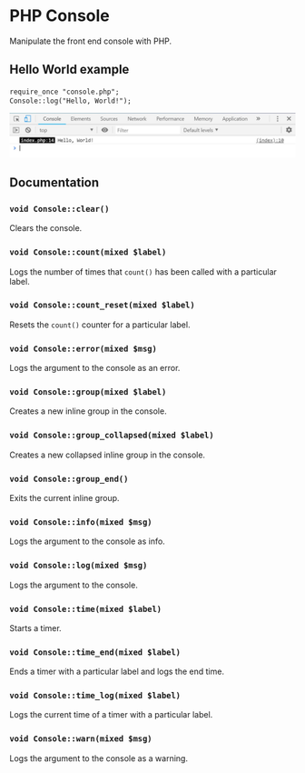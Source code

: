 # PHP Console
Manipulate the front end console with PHP.

## Hello World example
```
require_once "console.php";
Console::log("Hello, World!");
```
![Screenshot](Hello%2C%20World!.jpg)

## Documentation

### `void Console::clear()`
Clears the console.

### `void Console::count(mixed $label)`
Logs the number of times that `count()` has been called with a particular label.

### `void Console::count_reset(mixed $label)`
Resets the `count()` counter for a particular label.

### `void Console::error(mixed $msg)`
Logs the argument to the console as an error.

### `void Console::group(mixed $label)`
Creates a new inline group in the console.

### `void Console::group_collapsed(mixed $label)`
Creates a new collapsed inline group in the console.

### `void Console::group_end()`
Exits the current inline group.

### `void Console::info(mixed $msg)`
Logs the argument to the console as info.

### `void Console::log(mixed $msg)`
Logs the argument to the console.

### `void Console::time(mixed $label)`
Starts a timer.

### `void Console::time_end(mixed $label)`
Ends a timer with a particular label and logs the end time.

### `void Console::time_log(mixed $label)`
Logs the current time of a timer with a particular label.

### `void Console::warn(mixed $msg)`
Logs the argument to the console as a warning.
